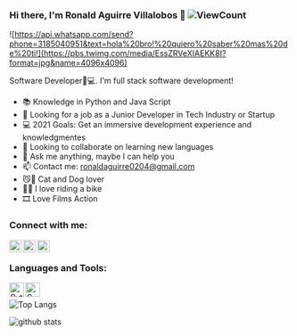 ### Hi there, I'm Ronald Aguirre Villalobos 👋  ![ViewCount](https://views.whatilearened.today/views/github/ronald0204/RonaldAguirre.svg?cache=remove)
![https://api.whatsapp.com/send?phone=3185040951&text=hola%20bro!%20quiero%20saber%20mas%20de%20ti!](https://pbs.twimg.com/media/EssZRVeXIAEKK8I?format=jpg&name=4096x4096)

  Software Developer🔋💻.
  I'm full stack software development!

- 📚 Knowledge in Python and Java Script
- 💼 Looking for a job as a Junior Developer in Tech Industry or Startup
- 💻 2021 Goals: Get an immersive development experience and knowledgmentes
- 👯 Looking to collaborate on learning new languages
- 💬 Ask me anything, maybe I can help you
- 📫 Contact me: ronaldaguirre0204@gmail.com
- 😼🐶 Cat and Dog lover
- 🚵‍🚴 I love riding a bike
- 🎞️ Love Films Action 

### Connect with me:

[<img align="left" alt="ronald45251997 | Twitter" width="22px" src="https://images.vexels.com/media/users/3/137419/isolated/preview/b1a3fab214230557053ed1c4bf17b46c-logotipo-del-icono-de-twitter-by-vexels.png" />][twitter]
[<img align="left" alt="ronal-aguirre | LinkedIn" width="22px" src="https://www.flaticon.es/svg/static/icons/svg/174/174857.svg" />][linkedin]
[<img align="left" alt="ronaldaguirre.medium.com | LinkedIn" width="22px" src="https://iconape.com/wp-content/files/kv/80919/png/medium-m.png" />][medium]

<br />

### Languages and Tools:

[<img align="left" alt="Python" width="26px" src="https://upload.wikimedia.org/wikipedia/commons/thumb/c/c3/Python-logo-notext.svg/165px-Python-logo-notext.svg.png"/>][python]
[<img align="left" alt="C" width="26px" src="https://cdn.iconscout.com/icon/free/png-512/c-programming-569564.png"/>][C]
<br />

![Top Langs](https://github-readme-stats.vercel.app/api/top-langs/?username=ronald0204&layout=compact&theme=vue&langs_count=10")

![github stats](https://github-readme-stats.vercel.app/api?username=ronald0204&count_private=true&show_icons=true&theme=highcontrast)

[twitter]: https://twitter.com/ronald45251997
[linkedin]: https://linkedin.com/in/ronal-aguirre
[medium]: https://ronaldaguirre.medium.com/
[python]: https://www.python.org
[C]: https://en.cppreference.com/w/c

